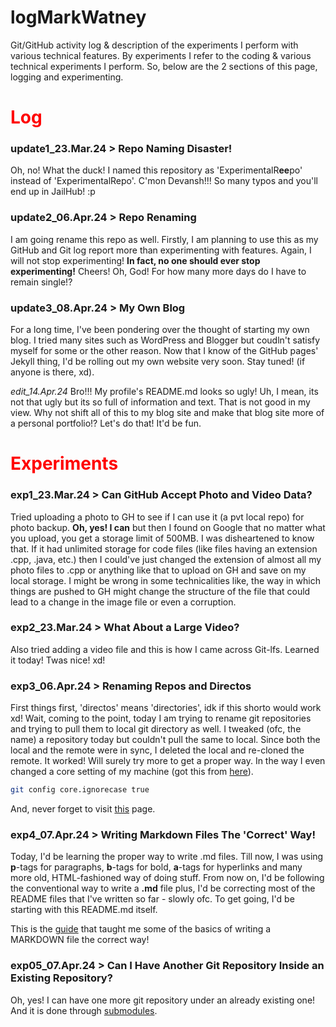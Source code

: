 # logMarkWatney
Git/GitHub activity log & description of the experiments I perform with various technical features. By experiments I refer to the coding & various technical experiments I perform. So, below are the 2 sections of this page, logging and experimenting.

# <font color = 'red'>Log</font>

### update1_23.Mar.24 > Repo Naming Disaster!

Oh, no! What the duck! I named this repository as 'ExperimentalR**ee**po' instead of 'ExperimentalRepo'. C'mon Devansh!!! So many typos and you'll end up in JailHub! :p

### update2_06.Apr.24 > Repo Renaming

I am going rename this repo as well. Firstly, I am planning to use this as my GitHub and Git log report more than experimenting with features. Again, I will not stop experimenting! __In fact, no one should ever stop experimenting!__ Cheers! Oh, God! For how many more days do I have to remain single!?

### update3_08.Apr.24 > My Own Blog

For a long time, I've been pondering over the thought of starting my own blog. I tried many sites such as WordPress and Blogger but coudln't satisfy myself for some or the other reason. Now that I know of the GitHub pages' Jekyll thing, I'd be rolling out my own website very soon. Stay tuned! (if anyone is there, xd). 

*edit_14.Apr.24* Bro!!! My profile's README.md looks so ugly! Uh, I mean, its not that ugly but its so full of information and text. That is not good in my view. Why not shift all of this to my blog site and make that blog site more of a personal portfolio!? Let's do that! It'd be fun.

# <font color = 'red'>Experiments</font>

### exp1_23.Mar.24 > Can GitHub Accept Photo and Video Data?

Tried uploading a photo to GH to see if I can use it (a pvt local repo) for photo backup. __Oh, yes! I can__ but then I found on Google that no matter what you upload, you get a storage limit of 500MB. I was disheartened to know that. If it had unlimited storage for code files (like files having an extension .cpp, .java, etc.) then I could've just changed the extension of almost all my photo files to .cpp or anything like that to upload on GH and save on my local storage. I might be wrong in some technicalities like, the way in which things are pushed to GH might change the structure of the file that could lead to a change in the image file or even a corruption.

### exp2_23.Mar.24 > What About a Large Video?

Also tried adding a video file and this is how I came across Git-lfs. Learned it today! Twas nice! xd!

### exp3_06.Apr.24 > Renaming Repos and Directos

First things first, 'directos' means 'directories', idk if this shorto would work xd! Wait, coming to the point, today I am trying to rename git repositories and trying to pull them to local git directory as well. I tweaked (ofc, the name) a repository today but couldn't pull the same to local. Since both the local and the remote were in sync, I deleted the local and re-cloned the remote. It worked! Will surely try more to get a proper way. In the way I even changed a core setting of my machine (got this from [here](https://stackoverflow.com/questions/11183788/in-a-git-repository-how-to-properly-rename-a-directory)).

```bash
git config core.ignorecase true
```

And, never forget to visit [this](https://docs.github.com/en/repositories/creating-and-managing-repositories/renaming-a-repository) page.

### exp4_07.Apr.24 > Writing Markdown Files The 'Correct' Way!

Today, I'd be learning the proper way to write .md files. Till now, I was using **p**-tags for paragraphs, **b**-tags for bold, **a**-tags for hyperlinks and many more old, HTML-fashioned way of doing stuff. From now on, I'd be following the conventional way to write a **.md** file plus, I'd be correcting most of the README files that I've written so far - slowly ofc. To get going, I'd be starting with this README.md itself.

This is the [guide](https://www.inflectra.com/Support/KnowledgeBase/KB725.aspx) that taught me some of the basics of writing a MARKDOWN file the correct way!

### exp05_07.Apr.24 > Can I Have Another Git Repository Inside an Existing Repository?

Oh, yes! I can have one more git repository under an already existing one! And it is done through [submodules](https://git-scm.com/book/en/v2Git-Tools-Submodules#:~:text=Submodules%20allow%20you%20to%20keep,and%20keep%20your%20commits%20separate.).